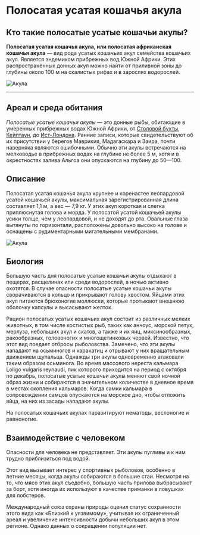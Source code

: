 # Полосатая усатая кошачья акула

## Кто такие полосатые усатые кошачьи акулы?

**Полосатая усатая кошачья акула, или полосатая африканская кошачья акула**  — вид рода усатых кошачьих акул семейства кошачьих акул. Является эндемиком прибрежных вод Южной Африки. Этих распространённых донных акул можно найти от приливной зоны до глубины около 100 м на скалистых рифах и в зарослях водорослей. 

![Акула](shark.jpg)

***

## Ареал и среда обитания

*Полосатые усатые кошачьи акулы* — это донные рыбы, обитающие в умеренных прибрежных водах Южной Африки, от [Столовой бухты](https://ru.wikipedia.org/wiki/%D0%A1%D1%82%D0%BE%D0%BB%D0%BE%D0%B2%D0%B0%D1%8F_(%D0%B1%D1%83%D1%85%D1%82%D0%B0)), [Кейптаун](https://ru.wikipedia.org/wiki/%D0%9A%D0%B5%D0%B9%D0%BF%D1%82%D0%B0%D1%83%D0%BD), до [Ист-Лондона](https://ru.wikipedia.org/wiki/%D0%98%D1%81%D1%82-%D0%9B%D0%BE%D0%BD%D0%B4%D0%BE%D0%BD). Ранние записи, которые свидетельствуют об их присутствии у берегов Маврикия, Мадагаскара и Заира, почти наверняка являются ошибочными. Обычно эти акулы встречаются на мелководье в прибрежных водах на глубине не более 5 м, хотя и в окрестностях залива Альгоа они опускаются на глубину до 50—100.

## Описание

Полосатая усатая кошачья акула крупнее и коренастее леопардовой усатой кошачьей акулы, максимальная зарегистрированная длина составляет 1,1 м, а вес — 7,9 кг. У этих акул короткая и слегка приплюснутая голова и морда. У полосатой усатой кошачьей акулы усики толще, чем у леопардовой, и не доходят до рта. Овальные глаза вытянуты по горизонтали, расположены довольно высоко на голове и оснащены с рудиментарными мигательными мембранами. 

![Акула](shark2.jpg)

## Биология

Большую часть дня полосатые усатые кошачьи акулы отдыхают в пещерах, расщелинах или среди водорослей, а ночью активно охотятся. В случае опасности полосатые усатые кошачьи акулы сворачиваются в кольцо и прикрывают голову хвостом. Яйцами этих акул питаются брюхоногие моллюски, которые протыкают внешнюю оболочку капсулы и высасывают желток. 

Рацион полосатых усатых кошачьих акул состоит из различных мелких животных, в том числе костистых рыб, таких как анчоус, морской петух, мерлуза, небольших акул и скатов, а также и их яиц, миксинообразных, ракообразных, головоногих и многощетинковых червей. Известно, что этот вид поедает отбросы рыболовства. Замечено, что эти акулы нападают на осьминогов и каракатиц и отрывают у них вращательным движением щупальца. Однажды три акулы одновременно атаковали таким образом осьминога. Во время массового нереста кальмара Loligo vulgaris reynaudi, пик которого приходится на период с октября по декабрь, полосатые усатые кошачьи акулы меняют свой ночной образ жизни и собираются в значительном количестве в дневное время в местах скопления кальмаров. Когда самки кальмара в сопровождении самцов опускаются на морское дно, чтобы отложить яйца, на них из засады нападают акулы.

На полосатых кошачьих акулах паразитируют нематоды, веслоногие и равноногие.

## Взаимодействие с человеком

Опасности для человека не представляет. Эти акулы пугливы и к ним трудно приблизиться под водой. 

Этот вид вызывает интерес у спортивных рыболовов, особенно в летние месяцы, когда акулы собираются в большие стаи. Несмотря на то, что мясо этих акул съедобно, большую часть прилова выбрасывают за борт, хотя иногда их используют в качестве приманки в ловушках для лобстеров.

Международный союз охраны природы оценил статус сохранности этого вида как «Близкий к уязвимому», учитывая их ограниченный ареал и увеличение интенсивности добычи небольших акул в этом регионе. Однако данных о сокращении популяции нет.
